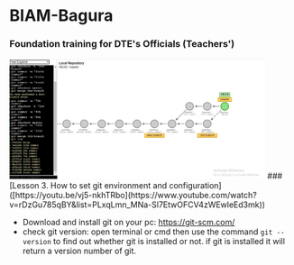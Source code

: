 # BIAM-Bagura 
### Foundation training for DTE's Officials (Teachers')
<img src="./git-web.png" width="90%">
### [Lesson 3. How to set git environment and configuration]([https://youtu.be/vj5-nkhTRbo](https://www.youtube.com/watch?v=rDzGu785qBY&list=PLxqLmn_MNa-Sl7EtwOFCV4zWEwleEd3mk))

- Download and install git on your pc: https://git-scm.com/
- check git version: open terminal or cmd then use the command `git --version` to find out whether git is installed or not. if git is installed it will return a version number of git.

<br/>
